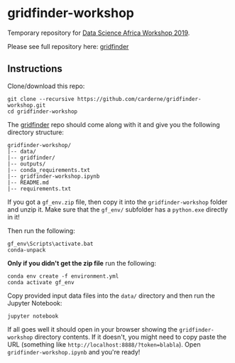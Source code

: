 # gridfinder-workshop

Temporary repository for [Data Science Africa Workshop 2019](http://www.datascienceafrica.org/).

Please see full repository here: [gridfinder](https://github.com/carderne/gridfinder)

## Instructions
Clone/download this repo:

    git clone --recursive https://github.com/carderne/gridfinder-workshop.git
    cd gridfinder-workshop

The [gridfinder](https://github.com/carderne/gridfinder) repo should come along with it and give you the following directory structure:

    gridfinder-workshop/
    |-- data/
    |-- gridfinder/
    |-- outputs/
    |-- conda_requirements.txt
    |-- gridfinder-workshop.ipynb
    |-- README.md
    |-- requirements.txt

If you got a `gf_env.zip` file, then copy it into the `gridfinder-workshop` folder and unzip it. Make sure that the `gf_env/` subfolder has a `python.exe` directly in it!

Then run the following:

    gf_env\Scripts\activate.bat
    conda-unpack

**Only if you didn't get the zip file** run the following:

    conda env create -f environment.yml
    conda activate gf_env

Copy provided input data files into the `data/` directory and then run the Jupyter Notebook:

    jupyter notebook

If all goes well it should open in your browser showing the `gridfinder-workshop` directory contents. If it doesn't, you might need to copy paste the URL (something like `http://localhost:8888/?token=blabla`). Open `gridfinder-workshop.ipynb` and you're ready!
